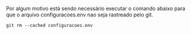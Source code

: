 Por algum motivo está sendo necessário executar o comando abaixo para que o arquivo configuracoes.env nao seja rastreado pelo git.
```
git rm --cached configuracoes.env
```